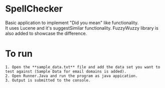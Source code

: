 # SpellChecker
Basic application to implement "Did you mean" like functionality. </br>It uses Lucene and it's suggestSimilar functionality. FuzzyWuzzy library is also added to showcase the difference.

# To run
```
1. Open the **sample_data.txt** file and add the data set you want to test against (Sample Data for email domains is added).
2. Open Runner.Java and run the program as java appication.
3. Output is submitted to the console.
```

